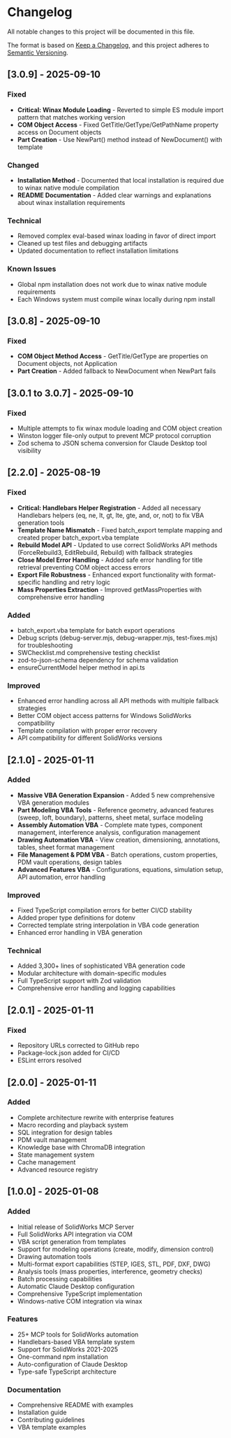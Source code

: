 # Changelog

All notable changes to this project will be documented in this file.

The format is based on [Keep a Changelog](https://keepachangelog.com/en/1.0.0/),
and this project adheres to [Semantic Versioning](https://semver.org/spec/v2.0.0.html).

## [3.0.9] - 2025-09-10

### Fixed
- **Critical: Winax Module Loading** - Reverted to simple ES module import pattern that matches working version
- **COM Object Access** - Fixed GetTitle/GetType/GetPathName property access on Document objects
- **Part Creation** - Use NewPart() method instead of NewDocument() with template

### Changed  
- **Installation Method** - Documented that local installation is required due to winax native module compilation
- **README Documentation** - Added clear warnings and explanations about winax installation requirements

### Technical
- Removed complex eval-based winax loading in favor of direct import
- Cleaned up test files and debugging artifacts
- Updated documentation to reflect installation limitations

### Known Issues
- Global npm installation does not work due to winax native module requirements
- Each Windows system must compile winax locally during npm install

## [3.0.8] - 2025-09-10

### Fixed
- **COM Object Method Access** - GetTitle/GetType are properties on Document objects, not Application
- **Part Creation** - Added fallback to NewDocument when NewPart fails

## [3.0.1 to 3.0.7] - 2025-09-10

### Fixed
- Multiple attempts to fix winax module loading and COM object creation
- Winston logger file-only output to prevent MCP protocol corruption
- Zod schema to JSON schema conversion for Claude Desktop tool visibility

## [2.2.0] - 2025-08-19

### Fixed
- **Critical: Handlebars Helper Registration** - Added all necessary Handlebars helpers (eq, ne, lt, gt, lte, gte, and, or, not) to fix VBA generation tools
- **Template Name Mismatch** - Fixed batch_export template mapping and created proper batch_export.vba template
- **Rebuild Model API** - Updated to use correct SolidWorks API methods (ForceRebuild3, EditRebuild, Rebuild) with fallback strategies
- **Close Model Error Handling** - Added safe error handling for title retrieval preventing COM object access errors
- **Export File Robustness** - Enhanced export functionality with format-specific handling and retry logic
- **Mass Properties Extraction** - Improved getMassProperties with comprehensive error handling

### Added
- batch_export.vba template for batch export operations
- Debug scripts (debug-server.mjs, debug-wrapper.mjs, test-fixes.mjs) for troubleshooting
- SWChecklist.md comprehensive testing checklist
- zod-to-json-schema dependency for schema validation
- ensureCurrentModel helper method in api.ts

### Improved
- Enhanced error handling across all API methods with multiple fallback strategies
- Better COM object access patterns for Windows SolidWorks compatibility
- Template compilation with proper error recovery
- API compatibility for different SolidWorks versions

## [2.1.0] - 2025-01-11

### Added
- **Massive VBA Generation Expansion** - Added 5 new comprehensive VBA generation modules
- **Part Modeling VBA Tools** - Reference geometry, advanced features (sweep, loft, boundary), patterns, sheet metal, surface modeling
- **Assembly Automation VBA** - Complete mate types, component management, interference analysis, configuration management
- **Drawing Automation VBA** - View creation, dimensioning, annotations, tables, sheet format management
- **File Management & PDM VBA** - Batch operations, custom properties, PDM vault operations, design tables
- **Advanced Features VBA** - Configurations, equations, simulation setup, API automation, error handling

### Improved
- Fixed TypeScript compilation errors for better CI/CD stability
- Added proper type definitions for dotenv
- Corrected template string interpolation in VBA code generation
- Enhanced error handling in VBA generation

### Technical
- Added 3,300+ lines of sophisticated VBA generation code
- Modular architecture with domain-specific modules
- Full TypeScript support with Zod validation
- Comprehensive error handling and logging capabilities

## [2.0.1] - 2025-01-11

### Fixed
- Repository URLs corrected to GitHub repo
- Package-lock.json added for CI/CD
- ESLint errors resolved

## [2.0.0] - 2025-01-11

### Added
- Complete architecture rewrite with enterprise features
- Macro recording and playback system
- SQL integration for design tables
- PDM vault management
- Knowledge base with ChromaDB integration
- State management system
- Cache management
- Advanced resource registry

## [1.0.0] - 2025-01-08

### Added
- Initial release of SolidWorks MCP Server
- Full SolidWorks API integration via COM
- VBA script generation from templates
- Support for modeling operations (create, modify, dimension control)
- Drawing automation tools
- Multi-format export capabilities (STEP, IGES, STL, PDF, DXF, DWG)
- Analysis tools (mass properties, interference, geometry checks)
- Batch processing capabilities
- Automatic Claude Desktop configuration
- Comprehensive TypeScript implementation
- Windows-native COM integration via winax

### Features
- 25+ MCP tools for SolidWorks automation
- Handlebars-based VBA template system
- Support for SolidWorks 2021-2025
- One-command npm installation
- Auto-configuration of Claude Desktop
- Type-safe TypeScript architecture

### Documentation
- Comprehensive README with examples
- Installation guide
- Contributing guidelines
- VBA template examples